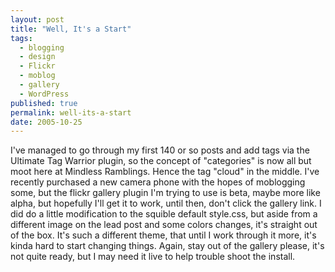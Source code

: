 ```yaml
---
layout: post
title: "Well, It's a Start"
tags:
  - blogging
  - design
  - Flickr
  - moblog
  - gallery
  - WordPress
published: true
permalink: well-its-a-start
date: 2005-10-25
---
```


I've managed to go through my first 140 or so posts and add tags via the Ultimate Tag Warrior plugin, so the concept of "categories" is now all but moot here at Mindless Ramblings.  Hence the tag "cloud" in the middle.  I've recently purchased a new camera phone with the hopes of moblogging some, but the flickr gallery plugin I'm trying to use is beta, maybe more like alpha, but hopefully I'll get it to work, until then, don't click the gallery link.  I did do a little modification to the squible default style.css, but aside from a different image on the lead post and some colors changes, it's straight out of the box.  It's such a different theme, that until I work through it more, it's kinda hard to start changing things.  Again, stay out of the gallery please, it's not quite ready, but I may need it live to help trouble shoot the install.
